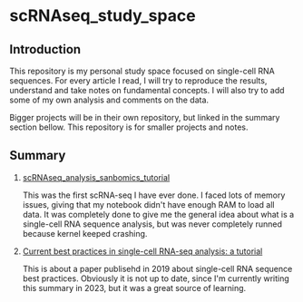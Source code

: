 # scRNAseq_study_space

## Introduction
This repository is my personal study space focused on single-cell RNA sequences. For every article I read, I will try to reproduce the results, understand and take notes on fundamental concepts. I will also try to add some of my own analysis and comments on the data.

Bigger projects will be in their own repository, but linked in the summary section bellow. This repository is for smaller projects and notes.

## Summary
1. [scRNAseq_analysis_sanbomics_tutorial](https://github.com/victorlga/scRNAseq_analysis_sanbomics_tutorial)

    This was the first scRNA-seq I have ever done. I faced lots of memory issues, giving that my notebook didn't have enough RAM to load all data. It was completely done to give me the general idea about what is a single-cell RNA sequence analysis, but was never completely runned because kernel keeped crashing.

2. [Current best practices in single-cell RNA-seq analysis: a tutorial](/2019_best_practices_scRNAseq_tutorial)

    This is about a paper publisehd in 2019 about single-cell RNA sequence best practices. Obviously it is not up to date, since I'm currently writing this summary in 2023, but it was a great source of learning.
